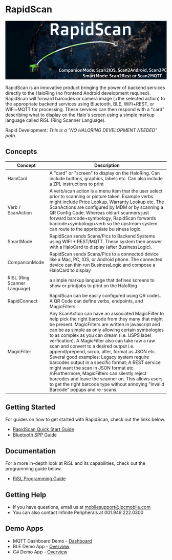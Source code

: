 # RapidScan
![alt text](https://github.com/InfinitePeripherals/RapidScan/blob/main/docs/img/RapidScanGlobe.png?raw=true)

RapidScan is an innovative product bringing the power of backend services directly to the HaloRing (no frontend Android development required). RapidScan will forward barcodes or camera image (+the selected action) to the appropriate backend services using Bluetooth, BLE, WiFi+REST, or WiFi+MQTT for processing. These services can then respond with a "card" describing what to display on the Halo's screen using a simple markup language called RiSL (Ring Scanner Language).

Rapid Development: *This is a "NO HALORING DEVELOPMENT NEEDED" path.*

## Concepts
| Concept    | Description                                                                                                |
| ---------- | ---------------------------------------------------------------------------------------------------------- |
| HaloCard   | A "card" or "screen" to display on the HaloRing.  Can include buttons, graphics, labels etc.  Can also include a ZPL instructions to print |
| Verb / ScanAction | A verb/scan action is a menu item that the user select prior to scanning or picture taken.  Example verbs might include Price Lookup, Warranty Lookup etc. The ScanActions are configured by MDM or by scanning a QR Config Code.  Whereas old art scanners just forward barcode+symbology, RapidScan forwards barcode+symbology+verb so the upstream system can route to the appriopiate buisiness logic.|
| SmartMode  | RapidScan sends Scans/Pics to Backend Systems using WIFI + REST/MQTT. These system then answer with a HaloCard to display (after BusinessLogic). |
| CompanionMode | RapidScan sends Scans/Pics to a connected device like a Mac, PC, IOS, or Android phone.  The connected device can thin run BusinessLogic and compose a HaloCard to display |
| RISL (Ring Scanner Language) | a simple markup language that defines screens to show or printjobs to print on the HaloRing |
| RapidConnect | RapidScan can be easily configured using QR codes.  A QR Code can define verbs, endpoints, and MagicFilters |
| MagicFilter | Any ScanAction can have an associated MagicFilter to help pick the right barcode from they many that might be present.  MagicFilters are written in javascript and can be as simple as only allowing certain symbologies to as complex as you can dream (i.e. USPS label verfication).  A MagicFilter also can take raw a raw scan and convert to a desired output i.e. append/prepend, scrub, alter, format as JSON etc.  Several good examples: Legacy system require barcodes output in a specific format;  A REST service might want the scan in JSON format etc.  /nFurthermore, MagicFilters can silently reject barcodes and leave the scanner on.  This allows users to get the right barcode type without annoying "Invalid Barcode" popups and re-scans. |

## Getting Started

For guides on how to get started with RapidScan, check out the links below.

- [RapidScan Quick Start Guide](https://github.com/InfinitePeripherals/RapidScan/blob/main/docs/IPC-RapidScan-QuickStart-1.3.pdf)
- [Bluetooth SPP Guide](https://github.com/InfinitePeripherals/RapidScan/blob/main/docs/IPC-RapidScan-SPP-1.4.pdf)

## Documentation

For a more in-depth look at RiSL and its capabilities, check out the programming guide below.

- [RiSL Programming Guide](https://github.com/InfinitePeripherals/RapidScan/blob/main/docs/IPC-RapidScan-RiSL-1.3.pdf)

## Getting Help

- If you have questions, email us at [mobilesupport@ipcmobile.com](mailto:mobilesupport@ipcmobile.com)
- You can also contact Infinite Peripherals at 001.949.222.0300

## Demo Apps

- MQTT Dashboard Demo - [Dashboard](https://airscan.ipcmobile.com/)
- BLE Demo App - [Overview]()
- C# Demo App - [Overview]()

